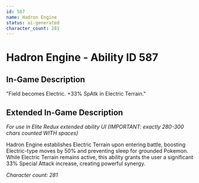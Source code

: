 ```yaml
---
id: 587
name: Hadron Engine
status: ai-generated
character_count: 281
---
```


# Hadron Engine - Ability ID 587

## In-Game Description
"Field becomes Electric. +33% SpAtk in Electric Terrain."

## Extended In-Game Description
*For use in Elite Redux extended ability UI (IMPORTANT: exactly 280-300 chars counted WITH spaces)*

Hadron Engine establishes Electric Terrain upon entering battle, boosting Electric-type moves by 50% and preventing sleep for grounded Pokemon. While Electric Terrain remains active, this ability grants the user a significant 33% Special Attack increase, creating powerful synergy.

*Character count: 281*